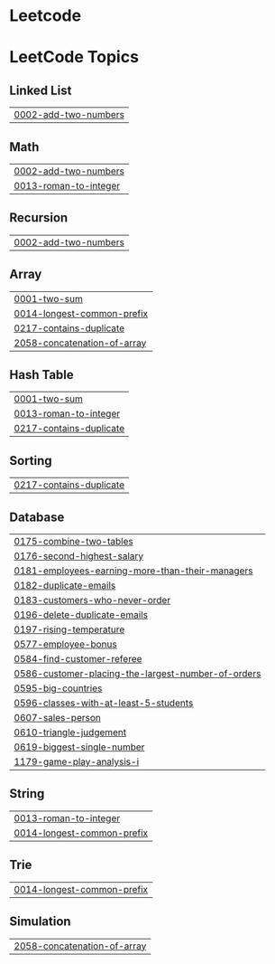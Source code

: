 # Leetcode
<!---LeetCode Topics Start-->
# LeetCode Topics
## Linked List
|  |
| ------- |
| [0002-add-two-numbers](https://github.com/Nakshatra-Pawar/Leetcode/tree/master/0002-add-two-numbers) |
## Math
|  |
| ------- |
| [0002-add-two-numbers](https://github.com/Nakshatra-Pawar/Leetcode/tree/master/0002-add-two-numbers) |
| [0013-roman-to-integer](https://github.com/Nakshatra-Pawar/Leetcode/tree/master/0013-roman-to-integer) |
## Recursion
|  |
| ------- |
| [0002-add-two-numbers](https://github.com/Nakshatra-Pawar/Leetcode/tree/master/0002-add-two-numbers) |
## Array
|  |
| ------- |
| [0001-two-sum](https://github.com/Nakshatra-Pawar/Leetcode/tree/master/0001-two-sum) |
| [0014-longest-common-prefix](https://github.com/Nakshatra-Pawar/Leetcode/tree/master/0014-longest-common-prefix) |
| [0217-contains-duplicate](https://github.com/Nakshatra-Pawar/Leetcode/tree/master/0217-contains-duplicate) |
| [2058-concatenation-of-array](https://github.com/Nakshatra-Pawar/Leetcode/tree/master/2058-concatenation-of-array) |
## Hash Table
|  |
| ------- |
| [0001-two-sum](https://github.com/Nakshatra-Pawar/Leetcode/tree/master/0001-two-sum) |
| [0013-roman-to-integer](https://github.com/Nakshatra-Pawar/Leetcode/tree/master/0013-roman-to-integer) |
| [0217-contains-duplicate](https://github.com/Nakshatra-Pawar/Leetcode/tree/master/0217-contains-duplicate) |
## Sorting
|  |
| ------- |
| [0217-contains-duplicate](https://github.com/Nakshatra-Pawar/Leetcode/tree/master/0217-contains-duplicate) |
## Database
|  |
| ------- |
| [0175-combine-two-tables](https://github.com/Nakshatra-Pawar/Leetcode/tree/master/0175-combine-two-tables) |
| [0176-second-highest-salary](https://github.com/Nakshatra-Pawar/Leetcode/tree/master/0176-second-highest-salary) |
| [0181-employees-earning-more-than-their-managers](https://github.com/Nakshatra-Pawar/Leetcode/tree/master/0181-employees-earning-more-than-their-managers) |
| [0182-duplicate-emails](https://github.com/Nakshatra-Pawar/Leetcode/tree/master/0182-duplicate-emails) |
| [0183-customers-who-never-order](https://github.com/Nakshatra-Pawar/Leetcode/tree/master/0183-customers-who-never-order) |
| [0196-delete-duplicate-emails](https://github.com/Nakshatra-Pawar/Leetcode/tree/master/0196-delete-duplicate-emails) |
| [0197-rising-temperature](https://github.com/Nakshatra-Pawar/Leetcode/tree/master/0197-rising-temperature) |
| [0577-employee-bonus](https://github.com/Nakshatra-Pawar/Leetcode/tree/master/0577-employee-bonus) |
| [0584-find-customer-referee](https://github.com/Nakshatra-Pawar/Leetcode/tree/master/0584-find-customer-referee) |
| [0586-customer-placing-the-largest-number-of-orders](https://github.com/Nakshatra-Pawar/Leetcode/tree/master/0586-customer-placing-the-largest-number-of-orders) |
| [0595-big-countries](https://github.com/Nakshatra-Pawar/Leetcode/tree/master/0595-big-countries) |
| [0596-classes-with-at-least-5-students](https://github.com/Nakshatra-Pawar/Leetcode/tree/master/0596-classes-with-at-least-5-students) |
| [0607-sales-person](https://github.com/Nakshatra-Pawar/Leetcode/tree/master/0607-sales-person) |
| [0610-triangle-judgement](https://github.com/Nakshatra-Pawar/Leetcode/tree/master/0610-triangle-judgement) |
| [0619-biggest-single-number](https://github.com/Nakshatra-Pawar/Leetcode/tree/master/0619-biggest-single-number) |
| [1179-game-play-analysis-i](https://github.com/Nakshatra-Pawar/Leetcode/tree/master/1179-game-play-analysis-i) |
## String
|  |
| ------- |
| [0013-roman-to-integer](https://github.com/Nakshatra-Pawar/Leetcode/tree/master/0013-roman-to-integer) |
| [0014-longest-common-prefix](https://github.com/Nakshatra-Pawar/Leetcode/tree/master/0014-longest-common-prefix) |
## Trie
|  |
| ------- |
| [0014-longest-common-prefix](https://github.com/Nakshatra-Pawar/Leetcode/tree/master/0014-longest-common-prefix) |
## Simulation
|  |
| ------- |
| [2058-concatenation-of-array](https://github.com/Nakshatra-Pawar/Leetcode/tree/master/2058-concatenation-of-array) |
<!---LeetCode Topics End-->